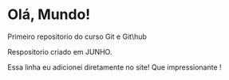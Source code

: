 # Olá, Mundo!
 Primeiro repositorio do curso Git e Git\hub

Respositorio criado em JUNHO.

Essa linha eu adicionei diretamente  no site!  Que  impressionante !
